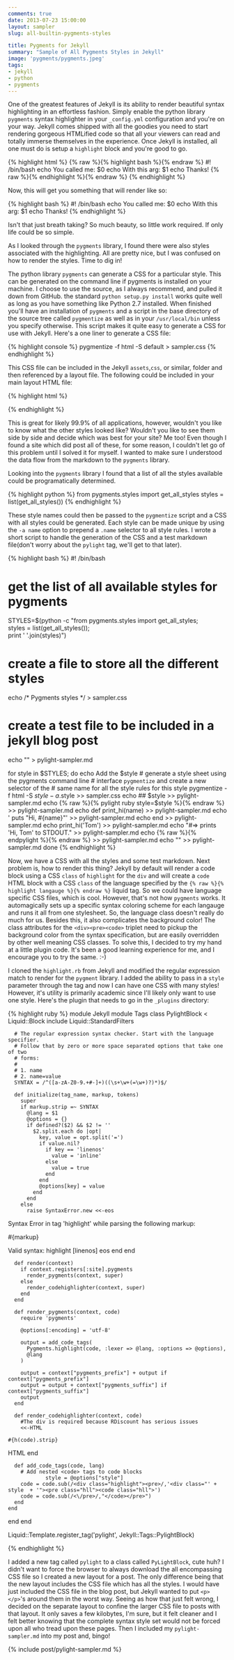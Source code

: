 ```yaml
---
comments: true
date: 2013-07-23 15:00:00
layout: sampler
slug: all-builtin-pygments-styles 

title: Pygments for Jekyll
summary: "Sample of All Pygments Styles in Jekyll"
image: 'pygments/pygments.jpeg'
tags:
- jekyll
- python
- pygments
---
```


One of the greatest features of Jekyll is its ability to render
beautiful syntax highlighting in an effortless fashion.  Simply enable
the python library `pygments` syntax highlighter in your `_config.yml`
configuration and you're on your way.  Jekyll comes shipped with
all the goodies you need to start rendering gorgeous HTMLified code so
that all your viewers can read and totally immerse themselves in the
experience.  Once Jekyll is installed, all one must do is setup a
`highlight` block and you're good to go.

{% highlight html %}
{% raw %}{% highlight bash %}{% endraw %}
  #! /bin/bash
  echo You called me: $0
  echo With this arg: $1
  echo Thanks!
{% raw %}{% endhighlight %}{% endraw %}
{% endhighlight %}

Now, this will get you something that will render like so:

{% highlight bash %}
  #! /bin/bash
  echo You called me: $0
  echo With this arg: $1
  echo Thanks!
{% endhighlight %}

Isn't that just breath taking?  So much beauty, so little work required.
If only life could be so simple.

As I looked through the `pygments` library, I found there were also styles
associated with the highlighting.  All are pretty nice, but I was confused on
how to render the styles.  Time to dig in!

The python library `pygments` can generate a CSS for a particular style.  This can
be generated on the command line if pygments is installed on your machine.  I
choose to use the source, as I always recommend, and pulled it down from GitHub.
the standard `python setup.py install` works quite well as long as you have something
like Python 2.7 installed.  When finished you'll have an installation of `pygments` and
a script in the base directory of the source tree called `pygmentize` as well as in your
`/usr/local/bin` unless you specify otherwise.  This script makes it quite easy to generate
a CSS for use with Jekyll.  Here's a one liner to generate a CSS file:

{% highlight console %}
pygmentize -f html -S default > sampler.css
{% endhighlight %}

This CSS file can be included in the Jekyll `assets`,`css`, or similar, folder
and then referenced by a layout file.  The following could be included in your
main layout HTML file:

{% highlight html %}
<!DOCTYPE html>
<html lang="en">
  <head>
    <meta charset="utf-8">
    <meta http-equiv="X-UA-Compatible" content="IE=edge,chrome=1">
    <link rel="stylesheet" href="/css/sampler.css">
{% endhighlight %}

This is great for likely 99.9% of all applications, however, wouldn't
you like to know what the other styles looked like?  Wouldn't you like
to see them side by side and decide which was best for your site?  Me too!
Even though I found a site which did post all of these, for some reason,
I couldn't let go of this problem until I solved it for myself.  I wanted
to make sure I understood the data flow from the markdown to the `pygments`
library.

Looking into the `pygments` library I found that a list of all the styles
available could be programatically determined.

{% highlight python %}
from pygments.styles import get_all_styles
styles = list(get_all_styles())
{% endhighlight %}

These style names could then be passed to the `pygmentize` script and a CSS
with all styles could be generated.  Each style can be made unique by using the
`-a name` option to prepend a `.name` selector to all style rules.  I wrote a
short script to handle the generation of the CSS and a test markdown file(don't
worry about the `pylight` tag, we'll get to that later).

{% highlight bash %}
#! /bin/bash
# get the list of all available styles for pygments
STYLES=$(python -c "from pygments.styles import get_all_styles; \
                    styles = list(get_all_styles()); \
										print ' '.join(styles)")
# create a file to store all the different styles
echo \/\* Pygments styles \*\/ > sampler.css
# create a test file to be included in a jekyll blog post
echo "" > pylight-sampler.md

for style in $STYLES;
  do
    echo Add the $style
    # generate a style sheet using the pygments command line
    # interface `pygmentize` and create a new selector of the
    # same name for all the style rules for this style
    pygmentize -f html -S $style -a .$style >> sampler.css
    echo \## $style >> pylight-sampler.md
    echo {% raw %}{% pylight ruby style=$style %}{% endraw %} >> pylight-sampler.md
    echo def print_hi\(name\) >> pylight-sampler.md
    echo '  puts "Hi, #{name}"' >> pylight-sampler.md
    echo end >> pylight-sampler.md
    echo print_hi\('Tom'\) >> pylight-sampler.md
    echo "#=> prints 'Hi, Tom' to STDOUT." >> pylight-sampler.md
    echo {% raw %}{% endpylight %}{% endraw %} >> pylight-sampler.md
    echo "" >> pylight-sampler.md
done
{% endhighlight %}

Now, we have a CSS with all the styles and some test markdown.  Next problem
is, how to render this thing?  Jekyll by default will render a code block
using a CSS `class` of `highlight` for the `div` and will create a `code` HTML
block with a CSS `class` of the language specified by the
`{% raw %}{% highlight langauge %}{% endraw %}` liquid tag.  So we could have
language specific CSS files, which is cool.  However, that's not how `pygments`
works.  It automagically sets up a specific syntax coloring scheme for each
langauge and runs it all from one stylesheet.  So, the language class doesn't
really do much for us.  Besides this, it also complicates the background color!
The class attributes for the `<div><pre><code>` triplet need to pickup the
background color from the syntax specification, but are easily overridden by other
well meaning CSS classes.  To solve this, I decided to try my hand at a little
plugin code.  It's been a good learning experience for me, and I encourage you
to try the same. :-)

I cloned the `highlight.rb` from Jekyll and modified the regular expression match
to render for the `pygment` library.  I added the ability to pass in a `style`
parameter through the tag and now I can have one CSS with many styles!  However, it's
utility is primarily academic since I'll likely only want to use one style.  Here's
the plugin that needs to go in the `_plugins` directory:


{% highlight ruby %}
module Jekyll
  module Tags
    class PylightBlock < Liquid::Block
      include Liquid::StandardFilters

      # The regular expression syntax checker. Start with the language specifier.
      # Follow that by zero or more space separated options that take one of two
      # forms:
      #
      # 1. name
      # 2. name=value
      SYNTAX = /^([a-zA-Z0-9.+#-]+)((\s+\w+(=\w+)?)*)$/

      def initialize(tag_name, markup, tokens)
        super
        if markup.strip =~ SYNTAX
          @lang = $1
          @options = {}
          if defined?($2) && $2 != ''
            $2.split.each do |opt|
              key, value = opt.split('=')
              if value.nil?
                if key == 'linenos'
                  value = 'inline'
                else
                  value = true
                end
              end
              @options[key] = value
            end
          end
        else
          raise SyntaxError.new <<-eos
Syntax Error in tag 'highlight' while parsing the following markup:

  #{markup}

Valid syntax: highlight <lang> [linenos]
eos
        end
      end

      def render(context)
        if context.registers[:site].pygments
          render_pygments(context, super)
        else
          render_codehighlighter(context, super)
        end
      end

      def render_pygments(context, code)
        require 'pygments'

        @options[:encoding] = 'utf-8'

        output = add_code_tags(
          Pygments.highlight(code, :lexer => @lang, :options => @options),
          @lang
        )

        output = context["pygments_prefix"] + output if context["pygments_prefix"]
        output = output + context["pygments_suffix"] if context["pygments_suffix"]
        output
      end

      def render_codehighlighter(context, code)
        #The div is required because RDiscount has serious issues
        <<-HTML
  <div>
    <pre><code class='#{@lang}'>#{h(code).strip}</code></pre>
  </div>
        HTML
      end

      def add_code_tags(code, lang)
        # Add nested <code> tags to code blocks
				style = @options["style"]
        code = code.sub(/<div class="highlight"><pre>/,'<div class="' + style  + '"><pre class="hll"><code class="hll">')
        code = code.sub(/<\/pre>/,"</code></pre>")
      end
    end
  end
end

Liquid::Template.register_tag('pylight', Jekyll::Tags::PylightBlock)

{% endhighlight %}

I added a new tag called `pylight` to a class called `PyLightBlock`, cute huh?
I didn't want to force the browser to always download the all encompassing CSS file
so I created a new layout for a post.  The only difference being that the new layout
includes the CSS file which has all the styles.  I would have just included the
CSS file in the blog post, but Jekyll wanted to put `<p></p>`'s around them in the
worst way.  Seeing as how that just felt wrong, I decided on the separate layout
to confine the larger CSS file to posts with that layout.  It only saves a few
kilobytes, I'm sure, but it felt cleaner and I felt better knowing that the complete
syntax style set would not be forced upon all who tread upon these pages.  Then I
included my `pylight-sampler.md` into my post and, bingo!

{% include post/pylight-sampler.md %}

